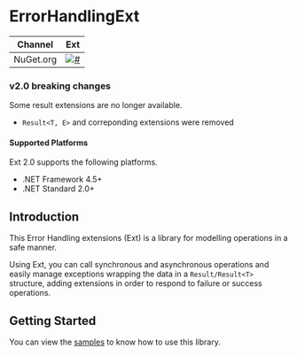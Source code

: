 # ErrorHandlingExt
Channel  | Ext |
-------- | :------------:
NuGet.org | [![#](https://img.shields.io/nuget/v/ErrorHandlingExt.svg)](https://www.nuget.org/packages/ErrorHandlingExt/) | [![#](https://img.shields.io/nuget/v/ErrorHandlingExt.svg)](https://www.nuget.org/packages/ErrorHandlingExt/)

### v2.0 breaking changes
Some result extensions are no longer available.
* `Result<T, E>` and correponding extensions were removed

#### Supported Platforms
Ext 2.0 supports the following platforms.

- .NET Framework 4.5+
- .NET Standard 2.0+

## Introduction
This Error Handling extensions (Ext) is a library for modelling operations in a safe manner.

Using Ext, you can call synchronous and asynchronous operations and easily manage exceptions wrapping the data in a `Result/Result<T>` structure, adding extensions in order to respond to failure or success operations.

## Getting Started
You can view the [samples](https://github.com/samgarasx/ErrorHandlingExt/tree/master/ErrorHandlingExt.Samples) to know how to use this library.
